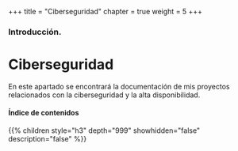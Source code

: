 +++
title = "Ciberseguridad"
chapter = true
weight = 5
+++

### Introducción.

# Ciberseguridad

En este apartado se encontrará la documentación de mis proyectos relacionados con la ciberseguridad y la alta disponibilidad.

#### Índice de contenidos

{{% children style="h3" depth="999" showhidden="false" description="false" %}}

